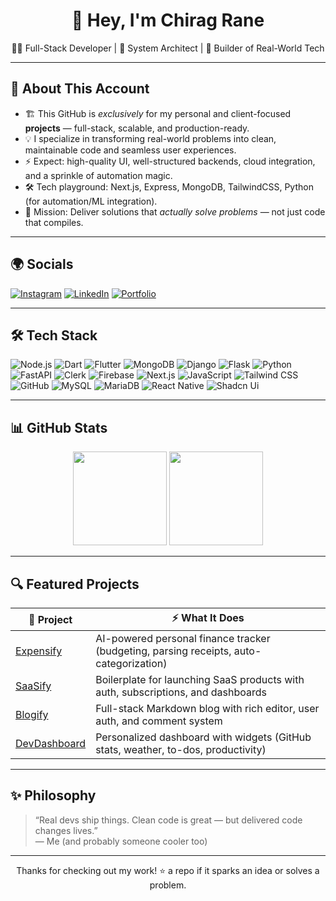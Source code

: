 <h1 align="center">🚀 Hey, I'm Chirag Rane</h1>
<p align="center">👨‍💻 Full-Stack Developer | 🧱 System Architect | 🔧 Builder of Real-World Tech</p>

---

## 🧠 About This Account

- 🏗 This GitHub is *exclusively* for my personal and client-focused **projects** — full-stack, scalable, and production-ready.
- 💡 I specialize in transforming real-world problems into clean, maintainable code and seamless user experiences.
- ⚡ Expect: high-quality UI, well-structured backends, cloud integration, and a sprinkle of automation magic.
- 🛠 Tech playground: Next.js, Express, MongoDB, TailwindCSS, Python (for automation/ML integration).
- 🎯 Mission: Deliver solutions that *actually solve problems* — not just code that compiles.

---

## 🌍 Socials

[![Instagram](https://img.shields.io/badge/Instagram-%23E4405F.svg?style=flat&logo=instagram&logoColor=white)](https://www.instagram.com/chiragrane04/)
[![LinkedIn](https://img.shields.io/badge/LinkedIn-%230077B5.svg?style=flat&logo=linkedin&logoColor=white)](https://www.linkedin.com/in/chirag-rane-2a7ba5270/)
[![Portfolio](https://img.shields.io/badge/Portfolio-Coming_Soon-blue)](#)

---

## 🛠️ Tech Stack

![Node.js](https://img.shields.io/badge/Node.js-339933?style=for-the-badge&logo=nodedotjs&logoColor=white)
![Dart](https://img.shields.io/badge/Dart-0175C2?style=for-the-badge&logo=dart&logoColor=white)
![Flutter](https://img.shields.io/badge/Flutter-02569B?style=for-the-badge&logo=flutter&logoColor=white)
![MongoDB](https://img.shields.io/badge/MongoDB-47A248?style=for-the-badge&logo=mongodb&logoColor=white)
![Django](https://img.shields.io/badge/Django-092E20?style=for-the-badge&logo=django&logoColor=white)
![Flask](https://img.shields.io/badge/Flask-000000?style=for-the-badge&logo=flask&logoColor=white)
![Python](https://img.shields.io/badge/Python-3776AB?style=for-the-badge&logo=python&logoColor=white)
![FastAPI](https://img.shields.io/badge/FastAPI-009688?style=for-the-badge&logo=fastapi&logoColor=white)
![Clerk](https://img.shields.io/badge/Clerk-3E1E50?style=for-the-badge&logo=clerk&logoColor=white)
![Firebase](https://img.shields.io/badge/Firebase-FFCA28?style=for-the-badge&logo=firebase&logoColor=black)
![Next.js](https://img.shields.io/badge/Next.js-000000?style=for-the-badge&logo=nextdotjs&logoColor=white)
![JavaScript](https://img.shields.io/badge/JavaScript-F7DF1E?style=for-the-badge&logo=javascript&logoColor=black)
![Tailwind CSS](https://img.shields.io/badge/Tailwind_CSS-06B6D4?style=for-the-badge&logo=tailwindcss&logoColor=white)
![GitHub](https://img.shields.io/badge/GitHub-181717?style=for-the-badge&logo=github&logoColor=white)
![MySQL](https://img.shields.io/badge/MySQL-4479A1?style=for-the-badge&logo=mysql&logoColor=white)
![MariaDB](https://img.shields.io/badge/MariaDB-003545?style=for-the-badge&logo=mariadb&logoColor=white)
![React Native](https://img.shields.io/badge/React_Native-20232A?style=for-the-badge&logo=react&logoColor=61DAFB)
![Shadcn Ui](https://img.shields.io/badge/Shadcn_ui-20232A?style=for-the-badge&logo=shadcn_ui&logoColor=61DAFB)

---

## 📊 GitHub Stats

<div align="center">
  <img height="150em" src="https://github-readme-stats.vercel.app/api?username=chiragRane-Projects&show_icons=true&theme=radical" />
  <img height="150em" src="https://github-readme-stats.vercel.app/api/top-langs/?username=chiragRane-Projects&layout=compact&theme=radical" />
</div>

---

## 🔍 Featured Projects

| 💼 Project | ⚡ What It Does |
|-----------|----------------|
| [Expensify](https://github.com/heychirag-projects/Expensify) | AI-powered personal finance tracker (budgeting, parsing receipts, auto-categorization) |
| [SaaSify](https://github.com/heychirag-projects/SaaSify) | Boilerplate for launching SaaS products with auth, subscriptions, and dashboards |
| [Blogify](https://github.com/heychirag-projects/Blogify) | Full-stack Markdown blog with rich editor, user auth, and comment system |
| [DevDashboard](https://github.com/heychirag-projects/DevDashboard) | Personalized dashboard with widgets (GitHub stats, weather, to-dos, productivity) |

---

## ✨ Philosophy

> “Real devs ship things. Clean code is great — but delivered code changes lives.”  
> — Me (and probably someone cooler too)

---

<p align="center">
  Thanks for checking out my work! ⭐ a repo if it sparks an idea or solves a problem.
</p>
